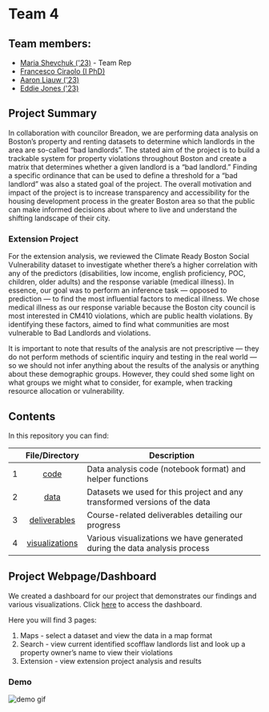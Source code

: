# Team 4

## Team members:
* [Maria Shevchuk ('23)](https://github.com/mariashev) - Team Rep
* [Francesco Ciraolo (I PhD)](https://github.com/FrancescoCiraolo)
* [Aaron Liauw ('23)](https://github.com/aliau-cmyk)
* [Eddie Jones ('23)](https://github.com/ewj327)

## Project Summary

In collaboration with councilor Breadon, we are performing data analysis on Boston’s property and renting datasets to determine which landlords in the area are so-called “bad landlords”. The stated aim of the project is to build a trackable system for property violations throughout Boston and create a matrix that determines whether a given landlord is a “bad landlord.” Finding a specific ordinance that can be used to define a threshold for a “bad landlord” was also a stated goal of the project. The overall motivation and impact of the project is to increase transparency and accessibility for the housing development process in the greater Boston area so that the public can make informed decisions about where to live and understand the shifting landscape of their city.


### Extension Project
For the extension analysis, we reviewed the Climate Ready Boston Social Vulnerability dataset to investigate whether there’s a higher correlation with any of the predictors (disabilities, low income, english proficiency, POC, children, older adults) and the response variable (medical illness). In essence, our goal was to perform an inference task — opposed to prediction — to find the most influential factors to medical illness. We chose medical illness as our response variable because the Boston city council is most interested in CM410 violations, which are public health violations. By identifying these factors, aimed to find what communities are most vulnerable to Bad Landlords and violations.

It is important to note that results of the analysis are not prescriptive — they do not perform methods of scientific inquiry and testing in the real world — so we should not infer anything about the results of the analysis or anything about these demographic groups. However, they could shed some light on what groups we might what to consider, for example, when tracking resource allocation or vulnerability. 

## Contents 

In this repository you can find: 


|  |      **File/Directory**                   |    **Description**                                                              |
|-:|:---------------------------------:|---------------------------------------------------------------------------|
| 1| [code](./code)  | Data analysis code (notebook format) and helper functions |
| 2| [data](./data)  | Datasets we used for this project and any transformed versions of the data |
| 3| [deliverables](./deliverables)    | Course-related deliverables detailing our progress |
| 4| [visualizations](./visualizations)  | Various visualizations we have generated during the data analysis process |


## Project Webpage/Dashboard

We created a dashboard for our project that demonstrates our findings and various visualizations. Click [here](https://francescociraolo.github.io/bad-landlords-team4/) to access the dashboard.

Here you will find 3 pages: 
1. Maps - select a dataset and view the data in a map format
2. Search - view current identified scofflaw landlords list and look up a property owner’s name to view their violations
3. Extension - view extension project analysis and results

### Demo
![demo gif](./visualizations/dashboard_demo.gif)

